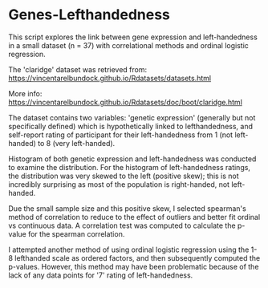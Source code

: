 # Genes-Lefthandedness

This script explores the link between gene expression and left-handedness in a small dataset (n = 37) with correlational methods and
ordinal logistic regression.

The 'claridge' dataset was retrieved from: https://vincentarelbundock.github.io/Rdatasets/datasets.html

More info: https://vincentarelbundock.github.io/Rdatasets/doc/boot/claridge.html

The dataset contains two variables: 'genetic expression' (generally but not specifically defined) which is hypothetically linked to lefthandedness, and self-report rating of participant for their left-handedness from 1 (not left-handed) to 8 (very left-handed).

Histogram of both genetic expression and left-handedness was conducted to examine the distribution. For the histogram of left-handedness ratings, the distribution was very skewed to the left (positive skew); this is not incredibly surprising as most of the population is right-handed, not left-handed. 

Due the small sample size and this positive skew, I selected spearman's method of correlation to reduce to the effect of outliers and better fit ordinal vs continuous data. A correlation test was computed to calculate the p-value for the spearman correlation.

I attempted another method of using ordinal logistic regression using the 1-8 lefthanded scale as ordered factors, and then subsequently computed the p-values. However, this method may have been problematic because of the lack of any data points for '7' rating of left-handedness. 

